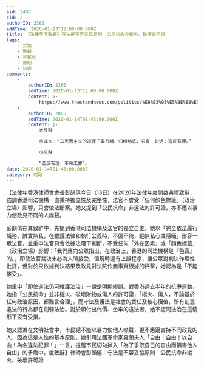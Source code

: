 ```yaml
---
aid: 2488
cid: 2
authorID: 2360
addTime: 2020-01-13T12:00:00.000Z
title: 【法律年度致辭】守法是不容妥協原則　公民抗命非縱火、破壞許可證
tags:
    - 妥協
    - 致辭
    - 非縱火
    - 原則
    - 抗命
comments:
    -
        authorID: 2360
        addTime: 2020-01-13T12:00:00.000Z
        content: >-
            https://www.thestandnews.com/politics/%E6%B3%95%E5%BE%8B%E5%B9%B4%E5%BA%A6%E8%87%B4%E8%BE%AD-%E5%BE%8B%E5%B8%AB%E6%9C%83%E5%BD%AD%E9%9F%BB%E5%83%96-%E5%AE%88%E6%B3%95%E6%98%AF%E4%B8%8D%E5%AE%B9%E5%A6%A5%E5%8D%94%E5%8E%9F%E5%89%87-%E5%85%AC%E6%B0%91%E6%8A%97%E5%91%BD%E9%9D%9E%E7%B8%B1%E7%81%AB-%E7%A0%B4%E5%A3%9E%E8%A8%B1%E5%8F%AF%E8%AD%89/
    -
        authorID: 2805
        addTime: 2020-01-14T01:45:00.000Z
        content: |-
            大反贼

            毛泽东：“马克思主义的道理千条万绪，归根结底，只有一句话：造反有理。”

            小反贼

            “造反有理，革命无罪”。
date: 2020-01-14T01:45:00.000Z
category: 时政
---
```


【法律年香港律師會會長彭韻僖今日（13日）在2020年法律年度開啟典禮致辭，強調香港司法機構一直秉持獨立性及完整性，法官不會受「任何顏色標籤」（政治立場）影響，只會依法斷案。她又提到「公民抗命」非違法的許可證，亦不應以暴力使政見不同的人噤聲。

彭韻僖在其致辭中，先提到香港司法機構及法官的獨立自主。她以「完全依法履行職務，誠實無私，在維護法律和執行公義時，不偏不倚，絕無私心或隱瞞」形容一眾法官，並重申法官只會依據法理下判斷，不受任何「外在因素」或「顏色標籤」（政治立場）影響：「我們應向公眾指出，在政治上，香港的司法機構是『色盲』的。」即使法官裁決未必為人所接受，但現時還有上訴程序，讓公眾對判決作理性批評，但對於只依據判決結果及政見對法院作無事實根據的抨擊，她認為是「不能接受」。

她重申「即使違法仍可維護法治」一說是明顯繆誤。對香港過去半年的抗爭運動，她指「公民抗命」並非縱火、破壞財物或傷人的許可證，「縱火、傷人，不論基於任何政治原因，都難言合理」。而守法及護法是社會的責任及核心價值，所有刻意違法的行為都在削弱法治。對於願付出代價、坐牢的違法者，她不認同法治在這情形下沒有受損。

她又認為在文明社會中，市民總不能以暴力使他人噤聲，更不應逼害持不同政見的人，因為這是人性的基本原則。她引用法國革命家羅蘭夫人「自由！自由！以自由！為名違法犯罪！」一言，提醒市民切勿掉入「為了爭取自己的自由而損害他人自由」的矛盾中。度致辭】律師會彭韻僖：守法是不容妥協原則　公民抗命非縱火、破壞許可證
